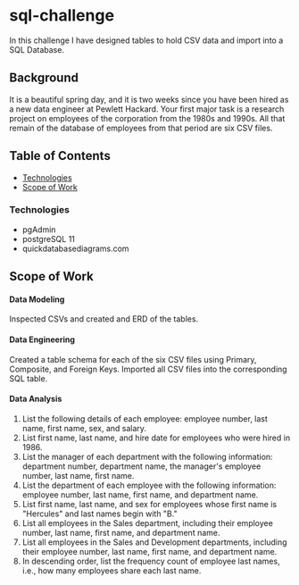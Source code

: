 # sql-challenge
In this challenge I have designed tables to hold CSV data and import into a SQL Database.

## Background
It is a beautiful spring day, and it is two weeks since you have been hired as a new data engineer at Pewlett Hackard. Your first major task is a research project on employees of the corporation from the 1980s and 1990s. All that remain of the database of employees from that period are six CSV files.

## Table of Contents
* [Technologies](#technologies)
* [Scope of Work](#scope-of-work)


### Technologies
- pgAdmin
- postgreSQL 11
- quickdatabasediagrams.com

## Scope of Work

#### Data Modeling
Inspected CSVs and created and ERD of the tables.

#### Data Engineering
Created a table schema for each of the six CSV files using Primary, Composite, and Foreign Keys.  Imported
all CSV files into the corresponding SQL table.

#### Data Analysis
1. List the following details of each employee: employee number, last name, first name, sex, and salary.
2. List first name, last name, and hire date for employees who were hired in 1986.
3. List the manager of each department with the following information: department number, department name,          the manager's employee number, last name, first name.
4. List the department of each employee with the following information: employee number, last name, first name,    and department name.
5. List first name, last name, and sex for employees whose first name is "Hercules" and last names                  begin with "B."
6. List all employees in the Sales department, including their employee number, last name, first name,              and department name.
7. List all employees in the Sales and Development departments, including their employee number, last name,        first name, and department name.
8. In descending order, list the frequency count of employee last names, i.e., how many employees                  share each last name.




